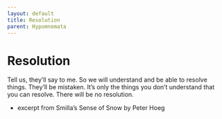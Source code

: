 ```yaml
---
layout: default
title: Resolution
parent: Hypomnemata
---
```

# Resolution

Tell us, they’ll say to me. So we will understand and be able to resolve things. They’ll be mistaken. It’s only the things you don’t understand that you can resolve. There will be no resolution.

- excerpt from Smilla’s Sense of Snow by Peter Hoeg